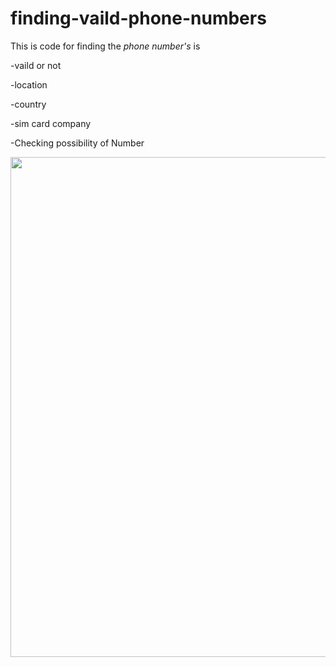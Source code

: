 # finding-vaild-phone-numbers

This is code for finding the *phone number's* is 
<p>-vaild or not </p>
<p>-location </p>
<p>-country </p>
<p>-sim card company </P>
<p>-Checking possibility of Number </p>

<p align="center"><img src="https://img.wonderhowto.com/img/27/85/63694906245671/0/find-identifying-information-from-phone-number-using-osint-tools.1280x600.jpg" width="800px"></p>
